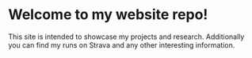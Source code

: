 # Welcome to my website repo!
This site is intended to showcase my projects and research. Additionally you can find my runs on Strava and any other interesting information. 